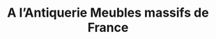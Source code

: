 ---
title: "A l’Antiquerie Meubles massifs de France"
url: /chicoutimi/a-lantiquerie-meubles-massifs-de-france/
shop: furniture
---